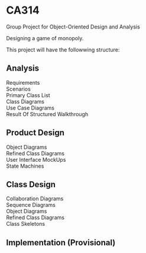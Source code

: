 # CA314
Group Project for Object-Oriented Design and Analysis

Designing a game of monopoly.

This project will have the followwing structure:

<h2>Analysis</h2>

Requirements<br>
Scenarios<br>
Primary Class List<br>
Class Diagrams<br>
Use Case Diagrams	<br>
Result Of Structured Walkthrough<br>

<h2>Product Design</h2>

Object Diagrams	<br>
Refined Class Diagrams<br>
User Interface MockUps<br>
State Machines<br>

<h2>Class Design</h2>

Collaboration Diagrams <br>
Sequence Diagrams<br>
Object Diagrams<br>
Refined Class Diagrams<br>
Class Skeletons<br>

<h2>Implementation (Provisional)</h2>

Source Code<br>

<h2> Final Implementation</h2>

Summary of changes and Additions <br>
Source Code (Final)<br>
